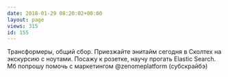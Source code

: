 ```yaml
---
date: 2018-01-29 08:20:02+00:00
layout: page
views: 315
id: 155
---
```


Трансформеры, общий сбор. Приезжайте энитайм сегодня в Сколтех на экскурсию с ноутами. Посажу к розетке, научу прогать Elastic Search. Мб попрошу помочь с маркетингом @zenomeplatform (субскрайбэ)


